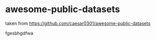# awesome-public-datasets
taken from https://github.com/caesar0301/awesome-public-datasets

fgesbhgdfwa
